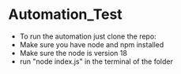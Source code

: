 # Automation_Test

- To run the automation just clone the repo:
- Make sure you have node and npm installed
- Make sure the node is version 18
- run "node index.js" in the terminal of the folder
